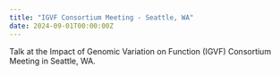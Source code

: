 ```yaml
---
title: "IGVF Consortium Meeting - Seattle, WA"
date: 2024-09-01T00:00:00Z
---
```


Talk at the Impact of Genomic Variation on Function (IGVF) Consortium Meeting in Seattle, WA.